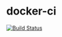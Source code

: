 # docker-ci

[![Build Status](https://travis-ci.org/beader/docker-ci.svg?branch=master)](https://travis-ci.org/beader/docker-ci)
